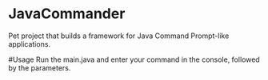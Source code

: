 # JavaCommander
Pet project that builds a framework for Java Command Prompt-like applications.

#Usage
Run the main.java and enter your command in the console, followed by the parameters.
